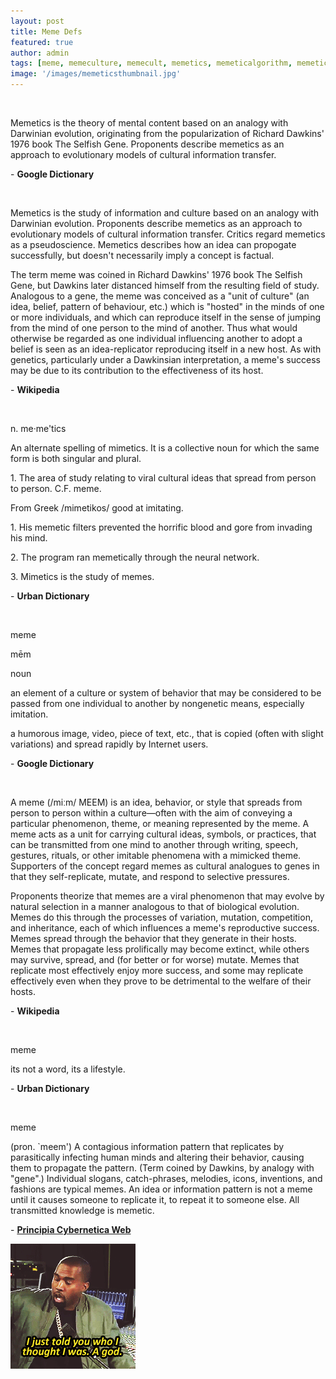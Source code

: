 ```yaml
---
layout: post
title: Meme Defs
featured: true
author: admin
tags: [meme, memeculture, memecult, memetics, memeticalgorithm, memetictheory, dankmemes, cryptotwitter, conscioushack, cryptopsychedelic, conscioushiphop, ]
image: '/images/memeticsthumbnail.jpg'
---
```

<br>
<p>Memetics is the theory of mental content based on an analogy with Darwinian evolution, originating from the popularization of Richard Dawkins' 1976 book The Selfish Gene. Proponents describe memetics as an approach to evolutionary models of cultural information transfer.</p>

<p>- <b>Google Dictionary</b></p>
<br>
<p>
Memetics is the study of information and culture based on an analogy with Darwinian evolution. Proponents describe memetics as an approach to evolutionary models of cultural information transfer. Critics regard memetics as a pseudoscience. Memetics describes how an idea can propogate successfully, but doesn't necessarily imply a concept is factual.
</p>
<p>
The term meme was coined in Richard Dawkins' 1976 book The Selfish Gene, but Dawkins later distanced himself from the resulting field of study. Analogous to a gene, the meme was conceived as a "unit of culture" (an idea, belief, pattern of behaviour, etc.) which is "hosted" in the minds of one or more individuals, and which can reproduce itself in the sense of jumping from the mind of one person to the mind of another. Thus what would otherwise be regarded as one individual influencing another to adopt a belief is seen as an idea-replicator reproducing itself in a new host. As with genetics, particularly under a Dawkinsian interpretation, a meme's success may be due to its contribution to the effectiveness of its host.
</p>
<p>- <b>Wikipedia</b></p>
<br>
<p>
n. me·me'tics 
</p>
<p>
An alternate spelling of mimetics. It is a collective noun for which the same form is both singular and plural. 
</p>
<p>1. The area of study relating to viral cultural ideas that spread from person to person. C.F. meme. </p>
From Greek /mimetikos/ good at imitating. 
<p>1. His memetic filters prevented the horrific blood and gore from invading his mind.</p> 

<p>2. The program ran memetically through the neural network.</p>

<p>3. Mimetics is the study of memes.</p>

<p>- <b>Urban Dictionary</b></p>
<br>
<p>meme</p>
<p>mēm</p>
<p>noun</p>
<p>an element of a culture or system of behavior that may be considered to be passed from one individual to another by nongenetic means, especially imitation.</p>
<p>a humorous image, video, piece of text, etc., that is copied (often with slight variations) and spread rapidly by Internet users.
</p>
<p>- <b>Google Dictionary</b></p>
<br>
<p>A meme (/miːm/ MEEM) is an idea, behavior, or style that spreads from person to person within a culture—often with the aim of conveying a particular phenomenon, theme, or meaning represented by the meme. A meme acts as a unit for carrying cultural ideas, symbols, or practices, that can be transmitted from one mind to another through writing, speech, gestures, rituals, or other imitable phenomena with a mimicked theme. Supporters of the concept regard memes as cultural analogues to genes in that they self-replicate, mutate, and respond to selective pressures.</p>

<p>Proponents theorize that memes are a viral phenomenon that may evolve by natural selection in a manner analogous to that of biological evolution. Memes do this through the processes of variation, mutation, competition, and inheritance, each of which influences a meme's reproductive success. Memes spread through the behavior that they generate in their hosts. Memes that propagate less prolifically may become extinct, while others may survive, spread, and (for better or for worse) mutate. Memes that replicate most effectively enjoy more success, and some may replicate effectively even when they prove to be detrimental to the welfare of their hosts.</p>
<p>- <b>Wikipedia</b></p>
<br>
<p>meme</p>
<p>its not a word, its a lifestyle.</p>
<p>- <b>Urban Dictionary</b></p>
<br>
<p>meme</p>
<p>
(pron. `meem') A contagious information pattern that replicates by parasitically infecting human minds and altering their behavior, causing them to propagate the pattern. (Term coined by Dawkins, by analogy with "gene".) Individual slogans, catch-phrases, melodies, icons, inventions, and fashions are typical memes. An idea or information pattern is not a meme until it causes someone to replicate it, to repeat it to someone else. All transmitted knowledge is memetic.</p>
<p>- <b><a href="http://pespmc1.vub.ac.be/DEFAULT.html">Principia Cybernetica Web</a></b>
</p>

<a href="https://www.youtube.com/watch?v=lWJBWU7asEg">
  <img src="/images/kanye.gif" alt=""Slavery Is A Choice" - Kanye West">

